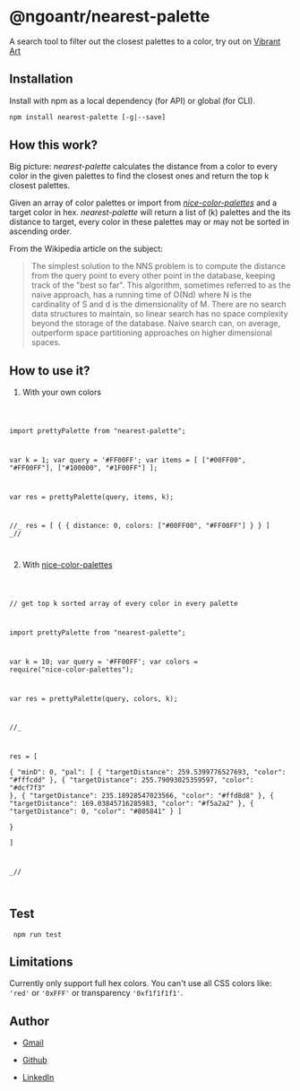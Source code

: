 # @ngoantr/nearest-palette

A search tool to filter out the closest palettes to a color, try out on [ Vibrant Art](https://vibrant-art-map.netlify.app/)

## Installation

Install with npm as a local dependency (for API) or global (for CLI).

```sh
npm install nearest-palette [-g|--save]
```

## How this work?

Big picture: _nearest-palette_ calculates the distance from a color to every color in the given palettes to find the closest ones and return the top k closest palettes.

Given an array of color palettes or import from [_nice-color-palettes_](https://www.npmjs.com/package/nice-color-palettes#:~:text=4%20Versions-,nice-color-palettes,-A%20JSON%20of) and a target color in hex. _nearest-palette_ will return a list of (k) palettes and the its distance to target, every color in these palettes may or may not be sorted in ascending order.

From the Wikipedia article on the subject:

> The simplest solution to the NNS problem is to compute the distance from the query point to every other point in the database, keeping track of the "best so far". This algorithm, sometimes referred to as the naive approach, has a running time of O(Nd) where N is the cardinality of S and d is the dimensionality of M. There are no search data structures to maintain, so linear search has no space complexity beyond the storage of the database. Naive search can, on average, outperform space partitioning approaches on higher dimensional spaces.

## How to use it?

1. With your own colors

<code>

import prettyPalette from "nearest-palette";

var k = 1;
var query = '#FF00FF';
var items = [
["#00FF00", "#FF00FF"],
["#100000", "#1F00FF"]
];

var res = prettyPalette(query, items, k);

//_
res = [
{
{ distance: 0,
colors: ["#00FF00", "#FF00FF"]
}
}
]
_//

</code>

2. With [nice-color-palettes](https://www.npmjs.com/package/nice-color-palettes)

<code>

// get top k sorted array of every color in every palette

import prettyPalette from "nearest-palette";

var k = 10;
var query = '#FF00FF';
var colors = require("nice-color-palettes");

var res = prettyPalette(query, colors, k);

//\_

res = [  
 {
"minD": 0,
"pal": [
{
"targetDistance": 259.5399776527693,
"color": "#fffcdd"
},
{
"targetDistance": 255.79093025359597,
"color": "#dcf7f3"
},
{
"targetDistance": 235.18928547023566,
"color": "#ffd8d8"
},
{
"targetDistance": 169.03845716285983,
"color": "#f5a2a2"
},
{
"targetDistance": 0,
"color": "#805841"
}
]  
 }  
 ]

\_//

</code>

## Test

<code> npm run test </code>

## Limitations

Currently only support full hex colors. You can't use all CSS colors like: `'red'` or `'0xFFF'` or transparency `'0xf1f1f1f1'`.

## Author

- [Gmail](mailto:ngoan.n.tr@gmail.com)

- [Github](https://github.com/tnngoan)

- [LinkedIn](https://www.linkedin.com/in/tnngoan/)
